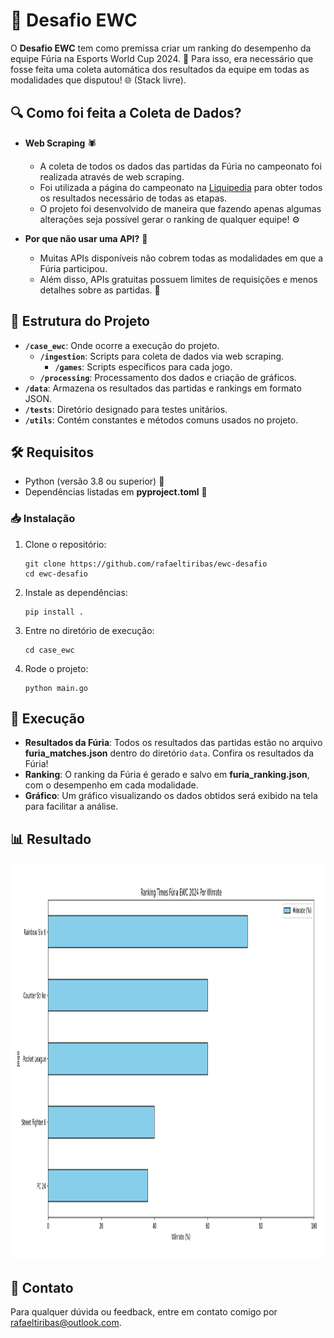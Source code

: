 # 🎯 Desafio EWC

O **Desafio EWC** tem como premissa criar um ranking do desempenho da equipe Fúria na Esports World Cup 2024. 🚀 Para isso, era necessário que fosse feita uma coleta automática dos resultados da equipe em todas as modalidades que disputou! 🌐 (Stack livre).

## 🔍 Como foi feita a Coleta de Dados?

- **Web Scraping** 🕷️
  - A coleta de todos os dados das partidas da Fúria no campeonato foi realizada através de web scraping.
  - Foi utilizada a página do campeonato na [Liquipedia](https://liquipedia.net/esports/Esports_World_Cup/2024) para obter todos os resultados necessário de todas as etapas.
  - O projeto foi desenvolvido de maneira que fazendo apenas algumas alterações seja possível gerar o ranking de qualquer equipe! ⚙️

- **Por que não usar uma API?** 🤔
  - Muitas APIs disponíveis não cobrem todas as modalidades em que a Fúria participou.
  - Além disso, APIs gratuitas possuem limites de requisições e menos detalhes sobre as partidas. 🚫

## 📂 Estrutura do Projeto

- **`/case_ewc`**: Onde ocorre a execução do projeto.
  - **`/ingestion`**: Scripts para coleta de dados via web scraping.
    - **`/games`**: Scripts específicos para cada jogo.
  - **`/processing`**: Processamento dos dados e criação de gráficos.
- **`/data`**: Armazena os resultados das partidas e rankings em formato JSON.
- **`/tests`**: Diretório designado para testes unitários.
- **`/utils`**: Contém constantes e métodos comuns usados no projeto.

## 🛠️ Requisitos

- Python (versão 3.8 ou superior) 🐍
- Dependências listadas em **pyproject.toml** 📜

### 📥 Instalação

1. Clone o repositório:

   ```
   git clone https://github.com/rafaeltiribas/ewc-desafio
   cd ewc-desafio
   ```

2. Instale as dependências:

   ```
   pip install .
   ```

3. Entre no diretório de execução:

   ```
   cd case_ewc
   ```

4. Rode o projeto:

   ```
   python main.go
   ```

## 🚀 Execução

- **Resultados da Fúria**: Todos os resultados das partidas estão no arquivo **furia_matches.json** dentro do diretório `data`. Confira os resultados da Fúria!
- **Ranking**: O ranking da Fúria é gerado e salvo em **furia_ranking.json**, com o desempenho em cada modalidade.
- **Gráfico**: Um gráfico visualizando os dados obtidos será exibido na tela para facilitar a análise.

## 📊 Resultado

<p align="center">
  <img src="chart.png" width="1100" height="635" alt="QR Code to join Limos"/>
</p>

## 📧 Contato

Para qualquer dúvida ou feedback, entre em contato comigo por [rafaeltiribas@outlook.com](mailto:rafaeltiribas@outlook.com).
